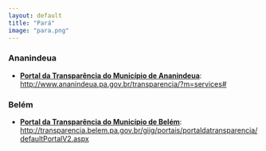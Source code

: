 ```yaml
---
layout: default
title: "Pará"
image: "para.png"
---
```


### Ananindeua

- **[Portal da Transparência do Município de Ananindeua](http://www.ananindeua.pa.gov.br/transparencia/?m=services#)**: http://www.ananindeua.pa.gov.br/transparencia/?m=services#

### Belém

- **[Portal da Transparência do Município de Belém](http://transparencia.belem.pa.gov.br/giig/portais/portaldatransparencia/defaultPortalV2.aspx)**: http://transparencia.belem.pa.gov.br/giig/portais/portaldatransparencia/defaultPortalV2.aspx
